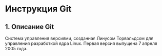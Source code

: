 # Инструкция Git
## 1. Описание Git 
Система управления версиями, созданная Линусом Торвальдсом для управления разработкой ядра Linux. Первая версия выпущена 7 апреля 2005 года.